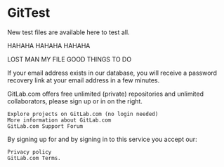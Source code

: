 # GitTest
New test files are available here to test all.

HAHAHA HAHAHA HAHAHA 

LOST MAN MY FILE
GOOD THINGS TO DO

If your email address exists in our database, 
you will receive a password recovery link 
at your email address in a few minutes. 

GitLab.com offers free unlimited (private) repositories and unlimited 
collaborators, please sign up or in on the right.

    Explore projects on GitLab.com (no login needed)
    More information about GitLab.com
    GitLab.com Support Forum

By signing up for and by signing in to this service you accept our:

    Privacy policy
    GitLab.com Terms.
